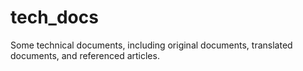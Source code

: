 # tech_docs
Some technical documents, including original documents, translated documents, and referenced articles.
